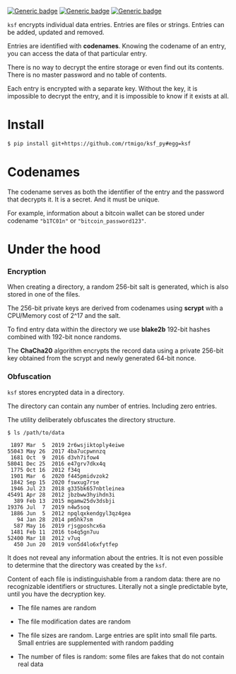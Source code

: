 [![Generic badge](https://img.shields.io/badge/Status-Experimental-red.svg)](#)
[![Generic badge](https://img.shields.io/badge/Python-3.7+-blue.svg)](#)
[![Generic badge](https://img.shields.io/badge/OS-Linux%20|%20macOS%20|%20Windows-blue.svg)](#)

`ksf` encrypts individual data entries. Entries are files or strings. Entries
can be added, updated and removed.

Entries are identified with **codenames**. Knowing the codename of an 
entry, you can access the data of that particular entry. 

There is no way to decrypt the entire storage or even find out its contents.
There is no master password and no table of contents.

Each entry is encrypted with a separate key. Without the key, it is impossible
to decrypt the entry, and it is impossible to know if it exists at all.

# Install

``` bash
$ pip install git+https://github.com/rtmigo/ksf_py#egg=ksf
```

# Codenames

The codename serves as both the identifier of the entry and the password that 
decrypts it. It is a secret. And it must be unique. 

For example, information about a bitcoin wallet can be stored under codename
`"b1TC01n"` or `"bitcoin_password123"`. 

# Under the hood

### Encryption

When creating a directory, a random 256-bit salt is generated, which is also 
stored in one of the files.

The 256-bit private keys are derived from codenames using **scrypt** with a 
CPU/Memory cost of 2^17 and the salt.

To find entry data within the directory we use **blake2b** 192-bit hashes 
combined with 192-bit nonce randoms.

The **ChaCha20** algorithm encrypts the record data using a private 256-bit 
key obtained from the scrypt and newly generated 64-bit nonce.

### Obfuscation

`ksf` stores encrypted data in a directory.

The directory can contain any number of entries. Including zero entries.

The utility deliberately obfuscates the directory structure.

``` bash
$ ls /path/to/data
```

```
 1897 Mar  5  2019 2r6wsjiktoply4eiwe
55043 May 26  2017 4ba7ucpwnnzq
 1681 Oct  9  2016 d3vh7ifow4
58041 Dec 25  2016 e47grv7dkx4q
 1775 Oct 16  2012 f34q
 1901 Mar  6  2020 f445pmidvzok2
 1842 Sep 15  2020 fswxug7rse
 1946 Jul 23  2018 g335bk657nbtleinea
45491 Apr 28  2012 jbzbww3hyihdn3i
  389 Feb 13  2015 mgamw25dv3dsbji
19376 Jul  7  2019 n4w5soq
 1886 Jun  5  2012 npqlqxkendgyl3qz4gea
   94 Jan 28  2014 pm5hk7sm
  587 May 16  2019 rjsgposhcx6a
 1481 Feb 11  2016 to4q5gn7uu
52400 Mar 18  2012 v7uq
  450 Jun 20  2019 von5d4lo6xfytfep
```

It does not reveal any information about the entries. It is not even possible to
determine that the directory was created by the `ksf`.

Content of each file is indistinguishable from a random data: there are no
recognizable identifiers or structures. Literally not a single predictable byte,
until you have the decryption key.

- The file names are random

- The file modification dates are random

- The file sizes are random. Large entries are split into small file parts.
  Small entries are supplemented with random padding

- The number of files is random: some files are fakes that do not contain real
  data

